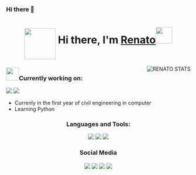 ### Hi there 👋
<div align="center">
   <h1>
      <img align="middle" src="https://raw.githubusercontent.com/dsrkafuu/sakana-widget/main/src/characters/chisato.png" width=85em height=85em />
      Hi there, I'm <a href="https://github.com/acalrena">Renato</a><img src="https://media.giphy.com/media/hvRJCLFzcasrR4ia7z/giphy.gif" width=45> </h1>
</div>

<!--[![Renato's GitHub stats](https://github-readme-stats.vercel.app/api?username=acalrena&count_private=true&show_icons=true&theme=radical)](https://github.com/acalrena/github-readme-stats)
<p align="left"> 
</p>
-->



<a href="#Renato-title">
   <img src="https://github-readme-stats.vercel.app/api?username=acalrena&count_private=true&show_icons=true&theme=radical" alt="RENATO STATS" align="right" />
</a>
<div>
   <h3><img width="35" src="https://img.icons8.com/nolan/64/working-with-a-laptop.png"/>Currently working on: </h3>
   <a src="https://github.com/"><img src="https://img.icons8.com/nolan/64/github.png"/></a>
   <!-- <a src="https://www.javascript.com/"><img src="https://img.icons8.com/nolan/64/javascript.png"/></a>-->
   <!--<a src="https://reactjs.org/docs/getting-started.html"><img src="https://img.icons8.com/nolan/64/react-native.png"/></a>-->
   <!--<a src="https://www.w3schools.com/css/"><img src="https://img.icons8.com/nolan/64/css-filetype.png"/></a>-->
   <!--<a src="https://www.w3schools.com/html/"><img src="https://img.icons8.com/nolan/64/html-5.png"/></a>-->
   <a src="https://www.python.org/"> <img src="https://img.icons8.com/nolan/64/python.png"/> </a>
</div>

<ul>
   <li> Currenly in the first year of civil engineering in computer </li>
   <li> Learning Python </li>
</ul>


<div align="center">
   <h3 align="center"> Languages and Tools: </h3>
   <a align="center"><img src="https://img.icons8.com/nolan/64/visual-studio.png"/></a>
   <a align="center"><img src="https://img.icons8.com/nolan/64/github.png"/></a>
   <!--<a align="center"><img src="https://img.icons8.com/nolan/64/react-native.png"/></a>-->
   <!--<a align="middle"><img src="https://img.icons8.com/nolan/64/javascript.png"/></a>-->
   <!--<a align="middle"><img src="https://img.icons8.com/nolan/64/css-filetype.png"/></a>-->
   <!--<a align="middle"><img src="https://img.icons8.com/nolan/64/html-5.png"/></a>-->
   <a align="middle"><img src="https://img.icons8.com/nolan/64/python.png"/></a>
   <!--<a align="middle"><img src="https://img.icons8.com/nolan/64/mysql.png"/></a>-->
   <!--<a align="middle"><img src="https://img.icons8.com/nolan/64/sublime-text-new-logo.png"/> </a>-->
   <!--<a align="middle"><img src="https://img.icons8.com/nolan/64/copyright.png"/></a>-->
   <!--<a align="center"><img src="https://img.icons8.com/nolan/64/java-coffee-cup-logo.png"/></a>-->
</div>

<div align="center">
   <h3 align="center">Social Media</h3>
   <a href="https://twitch.tv/r_villalobos" target="_blank"><img align="center" src="https://img.icons8.com/nolan/64/twitch.png"/></a>
   <a href="https://www.instagram.com/rvvillalobosc/" target="_blank"><img align="center" src="https://img.icons8.com/nolan/64/instagram-new.png"/></a>
   <!--<a href="https://www.discord.gg" target="_blank"><img align="center" src="https://img.icons8.com/nolan/64/discord--v1.png"/></a>-->
   <a href="https://www.linkedin.com/in/renato-andres-villalobos-curilen-b5705a26b/" target="_blank"><img align="center" src="https://img.icons8.com/nolan/64/linkedin.png"/></a>
   <a href="https://steamcommunity.com/profiles/76561198279680093/" target="_blank"><img align="center" src="https://img.icons8.com/nolan/64/steam--v2.png"/></a>
</div>
              



<div/>
